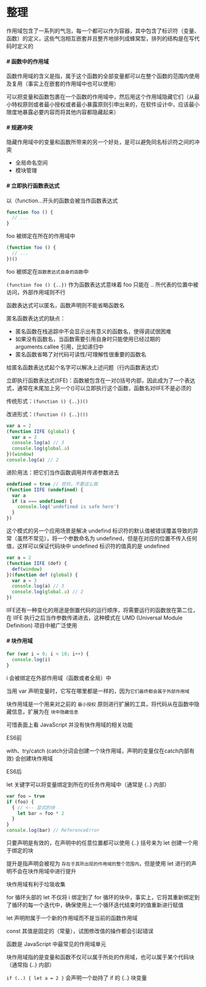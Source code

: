 # 整理

作用域包含了一系列的气泡，每一个都可以作为容器，其中包含了标识符（变量、函数）的定义，这些气泡相互嵌套并且整齐地排列成蜂窝型，排列的结构是在写代码时定义的

#### **_#_** 函数中的作用域

函数作用域的含义是指，属于这个函数的全部变量都可以在整个函数的范围内使用及复用（事实上在嵌套的作用域中也可以使用）

可以把变量和函数包裹在一个函数的作用域中，然后用这个作用域隐藏它们（从最小特权原则或者最小授权或者最小暴露原则引申出来的，在软件设计中，应该最小限度地暴露必要内容而将其他内容都隐藏起来）

#### **_#_** 规避冲突

隐藏作用域中的变量和函数所带来的另一个好处，是可以避免同名标识符之间的冲突
- 全局命名空间
- 模块管理

#### **_#_** 立即执行函数表达式

以（function...开头的函数会被当作函数表达式

```js
function foo () {
  // ...
}
```
foo 被绑定在所在的作用域中

```js
(function foo () {
  // ...
})()
```
foo 被绑定在`函数表达式自身的函数`中

`(function foo () {..})` 作为函数表达式意味着 foo 只能在 .. 所代表的位置中被访问，外部作用域则不行

函数表达式可以匿名，函数声明则不能省略函数名

匿名函数表达式的缺点：

- 匿名函数在栈追踪中不会显示出有意义的函数名，使得调试很困难
- 如果没有函数名，当函数需要引用自身时只能使用已经过期的 arguments.callee 引用，比如递归中
- 匿名函数省略了对代码可读性/可理解性很重要的函数名

给匿名函数表达式起个名字可以解决上述问题（行内函数表达式）

立即执行函数表达式(IIFE)：函数被包含在一对()括号内部，因此成为了一个表达式，通常在末尾加上另一个()可以立即执行这个函数，函数名对IIFE不是必须的

传统形式：`(function () {..})()`

改进形式：`(function () {..}())`

```js
var a = 2
(function IIFE (global) {
  var a = 3
  console.log(a) // 3
  console.log(global.a)
})(window)
console.log(a) // 2
```
进阶用法：把它们当作函数调用并传递参数进去

```js
undefined = true // 挖坑，不要这么做
(function IIFE (undefined) {
  var a
  if (a === undefined) {
    console.log('undefined is safe here')
  }
})
```
这个模式的另一个应用场景是解决 undefind 标识符的默认值被错误覆盖导致的异常（虽然不常见），将一个参数命名为 undefined，但是在对应的位置不传入任何值，这样可以保证代码块中 undefined 标识符的值真的是 undefined

```js
var a = 2
(function IIFE (def) {
  def(window)
})(function def (global) {
  var a = 3
  console.log(a) // 3
  console.log(global.a) // 2
})
```
IIFE还有一种变化的用途是倒置代码的运行顺序，将需要运行的函数放在第二位，在 IIFE 执行之后当作参数传递进去，这种模式在 UMD (Universal Module Definition) 项目中被广泛使用

#### **_#_** 块作用域

```js
for (var i = 0; i < 10; i++) {
  console.log(i)
}
```
i 会被绑定在外部作用域（函数或者全局）中

当用 var 声明变量时，它写在哪里都是一样的，因为`它们最终都会属于外部作用域`

块作用域是一个用来对之前的 `最小授权` 原则进行扩展的工具，将代码从在函数中隐藏信息，扩展为在 `块中隐藏信息`

可惜表面上看 JavaScript 并没有快作用域的相关功能

ES6前

with、try/catch (catch分词会创建一个块作用域，声明的变量仅在catch内部有效) 会创建块作用域

ES6后

let 关键字可以将变量绑定到所在的任务作用域中（通常是 {..} 内部）

```js
var foo = true
if (foo) {
  { // <-- 显式的块
    let bar = foo * 2
  }
}
console.log(bar) // ReferenceError
```
只要声明是有效的，在声明中的任意位置都可以使用 {..} 括号来为 let 创建一个用于绑定的块

提升是指声明会被视为 `存在于其所出现的作用域的整个范围内`，但是使用 let 进行的声明不会在块作用域中进行提升

块作用域有利于垃圾收集

for 循环头部的 let 不仅将 i 绑定到了 for 循环的块中，事实上，它将其重新绑定到了循环的每一个迭代中，确保使用上一个循环迭代结束时的值重新进行赋值

let 声明附属于一个新的作用域而不是当前的函数作用域

const 其值是固定的（常量），试图修改值的操作都会引起错误

函数是 JavaScript 中最常见的作用域单元

块作用域指的是变量和函数不仅可以属于所处的作用域，也可以属于某个代码块（通常指 {..} 内部）

`if (..) { let a = 2 }` 会声明一个劫持了 if 的 {..} 块变量
